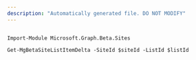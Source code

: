 ```yaml
---
description: "Automatically generated file. DO NOT MODIFY"
---
```


```powershellv2

Import-Module Microsoft.Graph.Beta.Sites

Get-MgBetaSiteListItemDelta -SiteId $siteId -ListId $listId

```